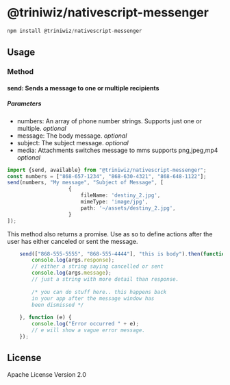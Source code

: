 # @triniwiz/nativescript-messenger

```javascript
npm install @triniwiz/nativescript-messenger
```

## Usage

### Method

#### send: Sends a message to one or multiple recipients

##### Parameters
* numbers: An array of phone number strings. Supports just one or multiple. *optional*
* message: The body message. *optional*
* subject: The subject message. *optional*
* media: Attachments switches message to mms supports png,jpeg,mp4 *optional*

```ts
import {send, available} from "@triniwiz/nativescript-messenger";
const numbers = ["868-657-1234", "868-630-4321", "868-648-1122"];
send(numbers, "My message", "Subject of Message", [
                    {
						fileName: 'destiny_2.jpg',
						mimeType: 'image/jpg',
						path: '~/assets/destiny_2.jpg',
					}
]);
```

This method also returns a promise. Use as so to define actions after the user has either canceled or sent the message.

```ts
    send(["868-555-5555", "868-555-4444"], "this is body").then(function(args){
        console.log(args.response); 
        // either a string saying cancelled or sent
        console.log(args.message); 
        // just a string with more detail than response.
        
        /* you can do stuff here.. this happens back 
        in your app after the message window has 
        been dismissed */        
        
    }, function (e) {
        console.log("Error occurred " + e); 
        // e will show a vague error message.
    });    
```

## License

Apache License Version 2.0
